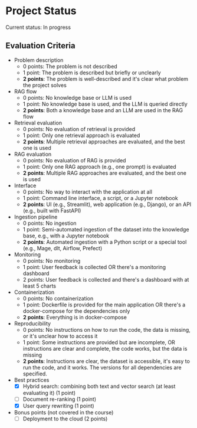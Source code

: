 # Project Status

Current status: In progress

## Evaluation Criteria

* Problem description
  * 0 points: The problem is not described
  * 1 point: The problem is described but briefly or unclearly
  * **2 points**: The problem is well-described and it's clear what problem the project solves
* RAG flow
  * 0 points: No knowledge base or LLM is used
  * 1 point: No knowledge base is used, and the LLM is queried directly
  * **2 points**: Both a knowledge base and an LLM are used in the RAG flow
* Retrieval evaluation
  * 0 points: No evaluation of retrieval is provided
  * 1 point: Only one retrieval approach is evaluated
  * **2 points**: Multiple retrieval approaches are evaluated, and the best one is used
* RAG evaluation
  * 0 points: No evaluation of RAG is provided
  * 1 point: Only one RAG approach (e.g., one prompt) is evaluated
  * **2 points**: Multiple RAG approaches are evaluated, and the best one is used
* Interface
  * 0 points: No way to interact with the application at all
  * 1 point: Command line interface, a script, or a Jupyter notebook
  * **2 points**: UI (e.g., Streamlit), web application (e.g., Django), or an API (e.g., built with FastAPI)
* Ingestion pipeline
  * 0 points: No ingestion
  * 1 point: Semi-automated ingestion of the dataset into the knowledge base, e.g., with a Jupyter notebook
  * **2 points**: Automated ingestion with a Python script or a special tool (e.g., Mage, dlt, Airflow, Prefect)
* Monitoring
  * 0 points: No monitoring
  * 1 point: User feedback is collected OR there's a monitoring dashboard
  * 2 points: User feedback is collected and there's a dashboard with at least 5 charts
* Containerization
  * 0 points: No containerization
  * 1 point: Dockerfile is provided for the main application OR there's a docker-compose for the dependencies only
  * **2 points**: Everything is in docker-compose
* Reproducibility
  * 0 points: No instructions on how to run the code, the data is missing, or it's unclear how to access it
  * 1 point: Some instructions are provided but are incomplete, OR instructions are clear and complete, the code works, but the data is missing
  * **2 points**: Instructions are clear, the dataset is accessible, it's easy to run the code, and it works. The versions for all dependencies are specified.
* Best practices
  * [x] Hybrid search: combining both text and vector search (at least evaluating it) (1 point)
  * [ ] Document re-ranking (1 point)
  * [x] User query rewriting (1 point)
* Bonus points (not covered in the course)
  * [ ] Deployment to the cloud (2 points)
